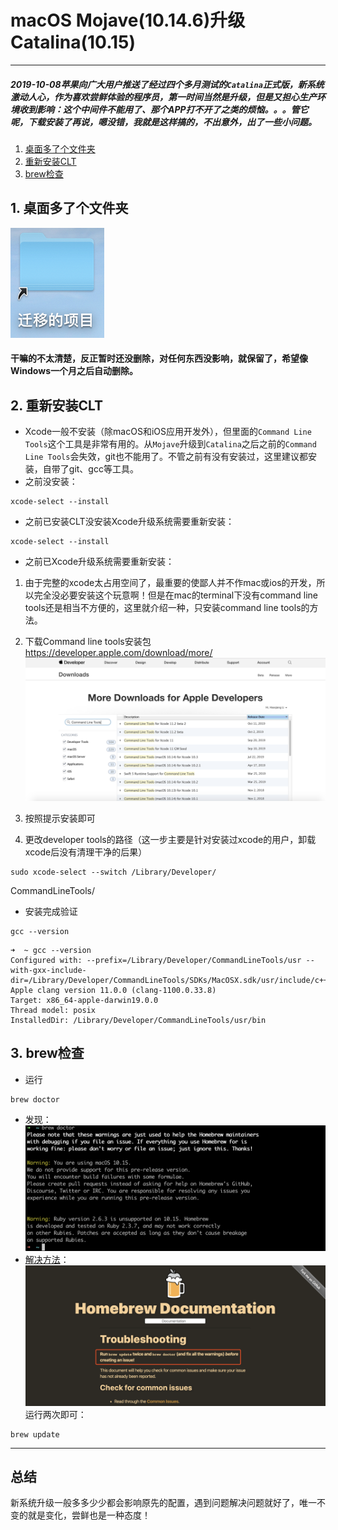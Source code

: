 # macOS Mojave(10.14.6)升级Catalina(10.15)
---
##### 2019-10-08苹果向广大用户推送了经过四个多月测试的`Catalina`正式版，新系统激动人心，作为喜欢尝鲜体验的程序员，第一时间当然是升级，但是又担心生产环境收到影响：这个中间件不能用了、那个APP打不开了之类的烦恼。。。管它呢，下载安装了再说，嗯没错，我就是这样搞的，不出意外，出了一些小问题。

1. [桌面多了个文件夹](#1-桌面多了个文件夹)
2. [重新安装CLT](#2-重新安装CLT)
3. [brew检查](#3-brew检查)


## 1. 桌面多了个文件夹
![迁移的项目](../resources/迁移的项目.png "干嘛的我不知道")
#### 干嘛的不太清楚，反正暂时还没删除，对任何东西没影响，就保留了，希望像Windows一个月之后自动删除。

## 2. 重新安装CLT
- Xcode一般不安装（除macOS和iOS应用开发外），但里面的`Command Line Tools`这个工具是非常有用的。从`Mojave`升级到`Catalina`之后之前的`Command Line Tools`会失效，git也不能用了。不管之前有没有安装过，这里建议都安装，自带了git、gcc等工具。
- 之前没安装：
```
xcode-select --install
```
- 之前已安装CLT没安装Xcode升级系统需要重新安装：
```
xcode-select --install
```
- 之前已Xcode升级系统需要重新安装：
1. 由于完整的xcode太占用空间了，最重要的使鄙人并不作mac或ios的开发，所以完全没必要安装这个玩意啊！但是在mac的terminal下没有command line tools还是相当不方便的，这里就介绍一种，只安装command line tools的方法。
2. 下载Command line tools安装包
https://developer.apple.com/download/more/
![CLT](../resources/CLT下载.png)

3. 按照提示安装即可
4. 更改developer tools的路径（这一步主要是针对安装过xcode的用户，卸载xcode后没有清理干净的后果）
```
sudo xcode-select --switch /Library/Developer/
```
CommandLineTools/
- 安装完成验证
```
gcc --version
```
```text
➜  ~ gcc --version
Configured with: --prefix=/Library/Developer/CommandLineTools/usr --with-gxx-include-dir=/Library/Developer/CommandLineTools/SDKs/MacOSX.sdk/usr/include/c++/4.2.1
Apple clang version 11.0.0 (clang-1100.0.33.8)
Target: x86_64-apple-darwin19.0.0
Thread model: posix
InstalledDir: /Library/Developer/CommandLineTools/usr/bin
```

## 3. brew检查
- 运行
```
brew doctor
```
- 发现：
![brew doctor](../resources/brew检查.png)
- [解决方法](https://docs.brew.sh/Troubleshooting)：
![](../resources/brewdoctor.png)
运行两次即可：
```
brew update
```
---
## 总结
新系统升级一般多多少少都会影响原先的配置，遇到问题解决问题就好了，唯一不变的就是变化，尝鲜也是一种态度！